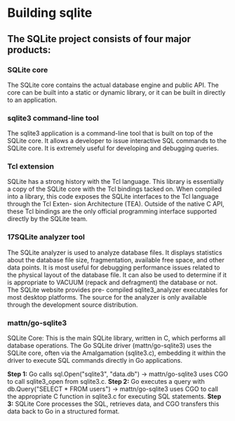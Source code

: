 # Building sqlite

## The SQLite project consists of four major products:

### SQLite core
The SQLite core contains the actual database engine and public API. The core
can be built into a static or dynamic library, or it can be built in directly to an
application.

### sqlite3 command-line tool
The sqlite3 application is a command-line tool that is built on top of the SQLite
core. It allows a developer to issue interactive SQL commands to the SQLite core.
It is extremely useful for developing and debugging queries.

### Tcl extension
SQLite has a strong history with the Tcl language. This library is essentially a copy
of the SQLite core with the Tcl bindings tacked on. When compiled into a library,
this code exposes the SQLite interfaces to the Tcl language through the Tcl Exten-
sion Architecture (TEA). Outside of the native C API, these Tcl bindings are the
only official programming interface supported directly by the SQLite team.

### 17SQLite analyzer tool
The SQLite analyzer is used to analyze database files. It displays statistics about
the database file size, fragmentation, available free space, and other data points. It
is most useful for debugging performance issues related to the physical layout of
the database file. It can also be used to determine if it is appropriate to VACUUM
(repack and defragment) the database or not. The SQLite website provides pre-
compiled sqlite3_analyzer executables for most desktop platforms. The source
for the analyzer is only available through the development source distribution.

### mattn/go-sqlite3 
SQLite Core: This is the main SQLite library, written in C, which performs all database operations. The Go SQLite driver (mattn/go-sqlite3) uses the SQLite core, often via the Amalgamation (sqlite3.c), embedding it within the driver to execute SQL commands directly in Go applications.

**Step 1:** Go calls sql.Open("sqlite3", "data.db") → mattn/go-sqlite3 uses CGO to call sqlite3_open from sqlite3.c.
**Step 2:** Go executes a query with db.Query("SELECT * FROM users") → mattn/go-sqlite3 uses CGO to call the appropriate C function in sqlite3.c for executing SQL statements.
**Step 3:** SQLite Core processes the SQL, retrieves data, and CGO transfers this data back to Go in a structured format.